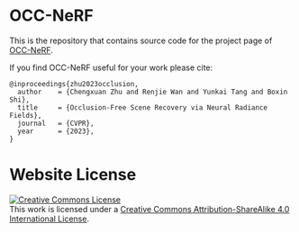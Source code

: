 # OCC-NeRF

This is the repository that contains source code for the project page of [OCC-NeRF](https://luo-ziyuan.github.io/copyrnerf/).

If you find OCC-NeRF useful for your work please cite:
```
@inproceedings{zhu2023occlusion,
  author    = {Chengxuan Zhu and Renjie Wan and Yunkai Tang and Boxin Shi},
  title     = {Occlusion-Free Scene Recovery via Neural Radiance Fields},
  journal   = {CVPR},
  year      = {2023},
}
```

# Website License
<a rel="license" href="http://creativecommons.org/licenses/by-sa/4.0/"><img alt="Creative Commons License" style="border-width:0" src="https://i.creativecommons.org/l/by-sa/4.0/88x31.png" /></a><br />This work is licensed under a <a rel="license" href="http://creativecommons.org/licenses/by-sa/4.0/">Creative Commons Attribution-ShareAlike 4.0 International License</a>.

